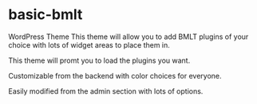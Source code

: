 # basic-bmlt
WordPress Theme
This theme will allow you to add BMLT plugins of your choice with lots of widget areas to place them in.

This theme will promt you to load the plugins you want.

Customizable from the backend with color choices for everyone.

Easily modified from the admin section with lots of options.
